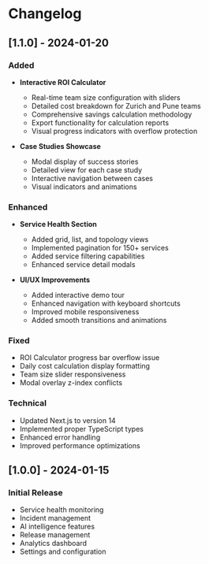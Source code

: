 # Changelog

## [1.1.0] - 2024-01-20

### Added
- **Interactive ROI Calculator**
  - Real-time team size configuration with sliders
  - Detailed cost breakdown for Zurich and Pune teams
  - Comprehensive savings calculation methodology
  - Export functionality for calculation reports
  - Visual progress indicators with overflow protection

- **Case Studies Showcase**
  - Modal display of success stories
  - Detailed view for each case study
  - Interactive navigation between cases
  - Visual indicators and animations

### Enhanced
- **Service Health Section**
  - Added grid, list, and topology views
  - Implemented pagination for 150+ services
  - Added service filtering capabilities
  - Enhanced service detail modals

- **UI/UX Improvements**
  - Added interactive demo tour
  - Enhanced navigation with keyboard shortcuts
  - Improved mobile responsiveness
  - Added smooth transitions and animations

### Fixed
- ROI Calculator progress bar overflow issue
- Daily cost calculation display formatting
- Team size slider responsiveness
- Modal overlay z-index conflicts

### Technical
- Updated Next.js to version 14
- Implemented proper TypeScript types
- Enhanced error handling
- Improved performance optimizations

## [1.0.0] - 2024-01-15

### Initial Release
- Service health monitoring
- Incident management
- AI intelligence features
- Release management
- Analytics dashboard
- Settings and configuration 